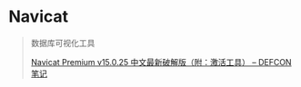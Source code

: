 # Navicat

> 数据库可视化工具
>
> [Navicat Premium v15.0.25 中文最新破解版（附：激活工具） – DEFCON笔记](https://defcon.cn/214.html)
